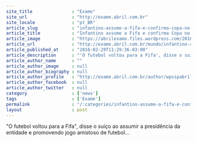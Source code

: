 ```yaml
---
site_title               : "Exame"
site_url                 : "http://exame.abril.com.br"
site_locale              : "pt_BR"
article_slug             : "infantino-assume-a-fifa-e-confirma-copa-no-catar-em-2022"
article_title            : "Infantino assume a Fifa e confirma Copa no Catar em 2022"
article_image            : "https://abrilexame.files.wordpress.com/2016/09/size_960_16_9_fifa9.jpg?quality=70&strip=all&w=960"
article_url              : "http://exame.abril.com.br/mundo/infantino-assume-a-fifa-e-confirma-copa-no-catar-em-2022/"
article_published_at     : "2016-02-29T11:29:36-03:00"
article_description      : "'O futebol voltou para a Fifa', disse o suíço ao assumir a presidência da entidade e promovendo jogo amistoso de futebol..."
article_author_name      : ""
article_author_image     : null
article_author_biography : null
article_author_profile   : "http://exame.abril.com.br/author/wpvipabril/"
article_author_facebook  : null
article_author_twitter   : null
category                 : ['news']
tags                     : ['Exame']
permalink                : "/:categories/infantino-assume-a-fifa-e-confirma-copa-no-catar-em-2022/"
layout                   : post
---
```


"O futebol voltou para a Fifa", disse o suíço ao assumir a presidência da entidade e promovendo jogo amistoso de futebol...

